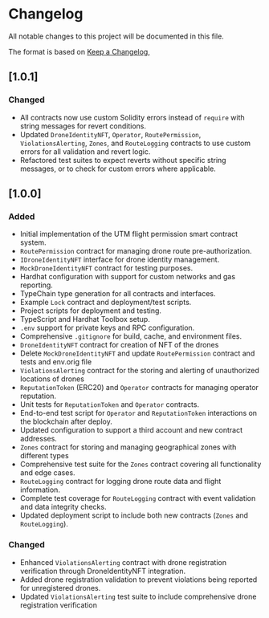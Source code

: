 # Changelog

All notable changes to this project will be documented in this file.

The format is based on [Keep a Changelog](https://keepachangelog.com/en/1.0.0/),

## [1.0.1]

### Changed

- All contracts now use custom Solidity errors instead of `require` with string messages for revert conditions.
- Updated `DroneIdentityNFT`, `Operator`, `RoutePermission`, `ViolationsAlerting`, `Zones`, and `RouteLogging` contracts to use custom errors for all validation and revert logic.
- Refactored test suites to expect reverts without specific string messages, or to check for custom errors where applicable.

## [1.0.0]

### Added

- Initial implementation of the UTM flight permission smart contract system.
- `RoutePermission` contract for managing drone route pre-authorization.
- `IDroneIdentityNFT` interface for drone identity management.
- `MockDroneIdentityNFT` contract for testing purposes.
- Hardhat configuration with support for custom networks and gas reporting.
- TypeChain type generation for all contracts and interfaces.
- Example `Lock` contract and deployment/test scripts.
- Project scripts for deployment and testing.
- TypeScript and Hardhat Toolbox setup.
- `.env` support for private keys and RPC configuration.
- Comprehensive `.gitignore` for build, cache, and environment files.
- `DroneIdentityNFT` contract for creation of NFT of the drones
- Delete `MockDroneIdentityNFT` and update `RoutePermission` contract and tests and env.orig file
- `ViolationsAlerting` contract for the storing and alerting of unauthorized locations of drones
- `ReputationToken` (ERC20) and `Operator` contracts for managing operator reputation.
- Unit tests for `ReputationToken` and `Operator` contracts.
- End-to-end test script for `Operator` and `ReputationToken` interactions on the blockchain after deploy.
- Updated configuration to support a third account and new contract addresses.
- `Zones` contract for storing and managing geographical zones with different types 
- Comprehensive test suite for the `Zones` contract covering all functionality and edge cases.
- `RouteLogging` contract for logging drone route data and flight information.
- Complete test coverage for `RouteLogging` contract with event validation and data integrity checks.
- Updated deployment script to include both new contracts (`Zones` and `RouteLogging`).

### Changed

- Enhanced `ViolationsAlerting` contract with drone registration verification through DroneIdentityNFT integration.
- Added drone registration validation to prevent violations being reported for unregistered drones.
- Updated `ViolationsAlerting` test suite to include comprehensive drone registration verification 